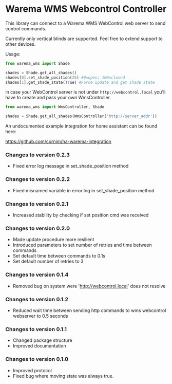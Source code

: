 # Warema WMS Webcontrol Controller

This library can connect to a Warema WMS WebControl web server to send control commands.

Currently only vertical blinds are supported. Feel free to extend support to other devices.

Usage:

```python
from warema_wms import Shade

shades = Shade.get_all_shades()
shades[0].set_shade_position(25) #0=open; 100=closed
shades[1].get_shade_state(True) #Force update and get shade state
```

in case your WebControl server is not under `http://webcontrol.local` you'll 
have to create and pass your own WmsController.

```python
from warema_wms import WmsController, Shade

shades = Shade.get_all_shades(WmsController('http://server_addr'))
```


An undocumented example integration for home assistant can be found here:

https://github.com/cornim/ha-warema-integration

### Changes to version 0.2.3
- Fixed error log message in set_shade_position method

### Changes to version 0.2.2
- Fixed misnamed variable in error log in set_shade_position method 

### Changes to version 0.2.1
- Increased stability by checking if set position cmd was received

### Changes to version 0.2.0
- Made update procedure more resilient
- Introduced parameters to set number of retries and time between commands
- Set default time between commands to 0.1s
- Set default number of retries to 3

### Changes to version 0.1.4
- Removed bug on system were 'http://webcontrol.local' does not resolve

### Changes to version 0.1.2
- Reduced wait time between sending http commands to wms webcontrol webserver to 0.5 seconds

### Changes to version 0.1.1
- Changed package structure
- Improved documentation

### Changes to version 0.1.0
- Improved protocol
- Fixed bug where moving state was always true.
